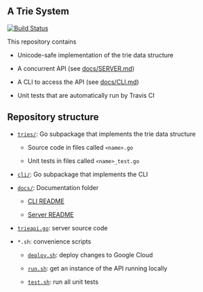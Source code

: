 ## A Trie System

[![Build Status](https://www.travis-ci.com/thomasbreydo/trieapi.svg?token=LeqszHew9vryiRmRN9P8&branch=main)](https://www.travis-ci.com/thomasbreydo/trieapi)

This repository contains

- Unicode-safe implementation of the trie data structure

- A concurrent API (see [docs/SERVER.md](docs/SERVER.md))

- A CLI to access the API (see [docs/CLI.md](docs/CLI.md))

- Unit tests that are automatically run by Travis CI

## Repository structure

- [`tries/`](tries): Go subpackage that implements the trie data structure

  - Source code in files called `<name>.go`
  
  - Unit tests in files called `<name>_test.go`

- [`cli/`](cli): Go subpackage that implements the CLI

- [`docs/`](docs): Documentation folder

  - [CLI README](docs/CLI.md)
      
  - [Server README](docs/SERVER.md)

- [`trieapi.go`](trieapi.go): server source code

- `*.sh`: convenience scripts

  - [`deploy.sh`](deploy.sh): deploy changes to Google Cloud
  
  - [`run.sh`](run.sh): get an instance of the API running locally 
  
  - [`test.sh`](test.sh): run all unit tests